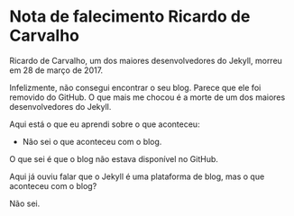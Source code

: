 # Nota de falecimento Ricardo de Carvalho

Ricardo de Carvalho, um dos maiores desenvolvedores do Jekyll, morreu em 28 de março de 2017.

Infelizmente, não consegui encontrar o seu blog. Parece que ele foi removido do GitHub. O que mais me chocou é a morte de um dos maiores desenvolvedores do Jekyll.

Aqui está o que eu aprendi sobre o que aconteceu:
 * Não sei o que aconteceu com o blog.

O que sei é que o blog não estava disponível no GitHub.

Aqui já ouviu falar que o Jekyll é uma plataforma de blog, mas o que aconteceu com o blog?

Não sei.
